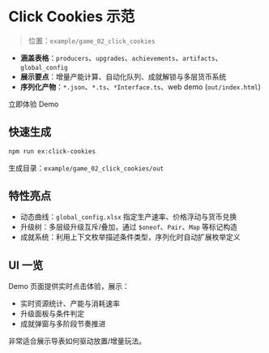 <script setup>
import { withBase } from 'vitepress'

const demoUrl = withBase('/examples/click-cookies/index.html')
</script>

# Click Cookies 示范

> 位置：`example/game_02_click_cookies`

- **涵盖表格**：`producers`、`upgrades`、`achievements`、`artifacts`、`global_config`
- **展示要点**：增量产能计算、自动化队列、成就解锁与多层货币系统
- **序列化产物**：`*.json`、`*.ts`、`*Interface.ts`、web demo (`out/index.html`)

<a class="vp-doc-button primary" :href="demoUrl" target="_blank" rel="noopener">
  立即体验 Demo
</a>

## 快速生成

```bash
npm run ex:click-cookies
```

生成目录：`example/game_02_click_cookies/out`

## 特性亮点

- 动态曲线：`global_config.xlsx` 指定生产速率、价格浮动与货币兑换
- 升级树：多层级升级互斥/叠加，通过 `$oneof`、`Pair`、`Map` 等标记构造
- 成就系统：利用上下文枚举描述条件类型，序列化时自动扩展枚举定义

## UI 一览

Demo 页面提供实时点击体验，展示：

- 实时资源统计、产能与消耗速率
- 升级面板与条件判定
- 成就弹窗与多阶段节奏推进

非常适合展示导表如何驱动放置/增量玩法。
